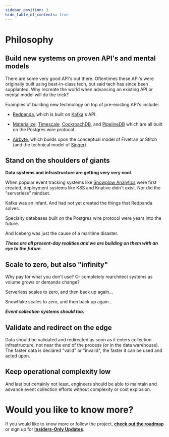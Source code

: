 ```yaml
---
sidebar_position: 3
hide_table_of_contents: true
---
```


# Philosophy


## Build new systems on proven API's and mental models

There are some very good API's out there. Oftentimes these API's were originally built using best-in-class tech, but said tech has since been supplanted. Why recreate the world when advancing an existing API or mental model will do the trick?

Examples of building new technology on top of pre-existing API's include:

- [Redpanda](https://redpanda.com/),  which is built on [Kafka](https://kafka.apache.org/documentation/)'s API.

- [Materialize](https://materialize.com/), [Timescale](https://www.timescale.com/), [CockroachDB](https://www.cockroachlabs.com/product/), and [PipelineDB](https://www.confluent.io/blog/pipelinedb-team-joins-confluent/) which are all built on the Postgres wire protocol.

- [Airbyte](https://airbyte.com/), which builds upon the conceptual model of Fivetran or Stitch (and the technical model of [Singer](https://www.singer.io/)).


## Stand on the shoulders of giants
**Data systems and infrastructure are getting very very cool**.

When popular event tracking systems like [Snowplow Analytics](https://github.com/snowplow/snowplow) were first created, deployment systems like K8S and Knative didn't exist. Nor did the "serverless" mindset.


Kafka was an infant. And had not yet created the things that Redpanda solves.


Specialty databases built on the Postgres wire protocol were years into the future.


And Iceberg was just the cause of a maritime disaster.


***These are all present-day realities and we are building on them with an eye to the future.***

## Scale to zero, but also "infinity"

Why pay for what you don't use? Or completely rearchitect systems as volume grows or demands change?

Serverless scales to zero, and then back up again...

Snowflake scales to zero, and then back up again...

***Event collection systems should too.***


## Validate and redirect on the edge

Data should be validated and redirected as soon as it enters collection infrastructure, not near the end of the process (or in the data warehouse). The faster data is declared "valid" or "invalid", the faster it can be used and acted upon.


## Keep operational complexity low

And last but certainly not least, engineers should be able to maintain and advance event collection efforts without complexity or cost explosion.


# Would you like to know more?

If you would like to know more or follow the project, **[check out the roadmap](/introduction/roadmap)** or sign up for **[Insiders-Only Updates](/insiders-only)**.

